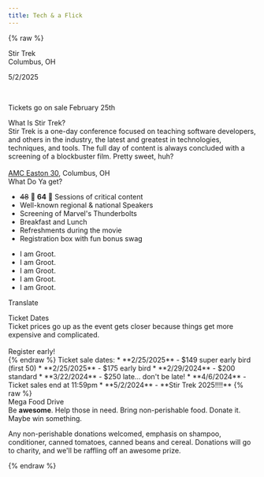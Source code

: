 ```yaml
---
title: Tech & a Flick
---
```



{% raw %}
<div class="row" id="stirTrekHeroContainer">
     <!-- <div id="dateAndCostContainer" class="comic-panel-body comic-panel-subdued">
        <p class="date">Stir Trek - Columbus, OH</p>
        <p class="date">5/2/2025</p>
        <br>
        <p>Call for speakers opens in January!</p>
    </div> -->
    <div id="dateAndCostContainer" class="comic-panel-body comic-panel-subdued">
        <p class="date">Stir Trek<br/>Columbus, OH</p>
        <p class="date">5/2/2025</p>
        <br>
        <p>Tickets go on sale February 25th</p>
    </div>
    <!-- <div id="dateAndCostContainer" class="comic-panel-body comic-panel-subdued">
        <p class="date">Stir Trek - Columbus, OH</p>
        <p class="date">5/3/2024</p>
        <br>
        <a class="registerNow" href="https://events.humanitix.com/stir-trek-2024-additional-movie-pass">
            <p>Buy Your +1 Movie Ticket Now</p>
        </a>
    </div> -->
    <!-- <a href="https://sessionize.com/stir-trek-2025/" target="_blank" rel="noopener noreferrer">
        <div id="dateAndCostContainer" class="comic-panel-body comic-panel-subdued">
            <p class="date">CFS is Open!</p>
            <p class="registerNow">Click here to submit your talks</p>
        </div>
    </a> -->
     <!-- <div id="dateAndCostContainer" class="comic-panel-body comic-panel-subdued">
        <p class="date">Stir Trek - Columbus, OH</p>
        <p class="date">5/3/2024</p>
        <br>
        <p><a href="https://events.humanitix.com/stir-trek-2023-additional-movie-pass">Plus One tickets for the movie tonight</a></p>
        <a class="registerNow" href="https://events.humanitix.com/stir-trek-2023">
            <p>Tickets on sale! <br> Only $170</p>
        </a>
    </div> -->
    <!-- <div id="dateAndCostContainer" class="comic-panel-body comic-panel-subdued">
        <a href="https://stirtrek2022.eventbrite.com/" class="date" target="_blank" rel="noopener noreferrer">
            Stir Trek 2022 is Over!
        </a>
        <br><br>
        <a href="/recordings" class="registerNow" target="_blank" rel="noopener noreferrer">Watch the recorded sessions</a>
    </div> -->
</div>

<div class="row">
    <div class="col-md-6">
        <div class="comic-panel-header offset comic-panel-gold">
            What Is Stir Trek?
        </div>
        <div class="comic-panel-body with-header">
            Stir Trek is a one-day conference focused on teaching software developers, and others in the industry, the latest and greatest in technologies, techniques, and tools. The full day of content is always concluded with a screening of a blockbuster film. Pretty sweet, huh?
            <br>
            <br>
            <a href="https://goo.gl/maps/wVdUQNDfXd9Zxd2P8">AMC Easton 30</a>, Columbus, OH
        </div>
    </div>
    <div class="col-md-6">
        <div class="comic-panel-header offset" id="whatigetheader">What Do Ya get?</div>
        <div class="comic-panel-body with-header" id="whatiget">
            <ul>
                <li><s>48</s> 🥳 <strong>64</strong> 🎈 Sessions of critical content</li>
                <li>Well-known regional &amp; national Speakers</li>
                <li>Screening of Marvel's Thunderbolts</li>
                <li>Breakfast and Lunch</li>
                <li>Refreshments during the movie</li>
                <li>Registration box with fun bonus swag</li>
            </ul>
            <div class="comic-panel-inset"></div>
        </div>
        <div class="comic-panel-body with-header hidden" id="whatigetGroot">
            <ul>
                <li>I am Groot.</li>
                <li>I am Groot.</li>
                <li>I am Groot.</li>
                <li>I am Groot.</li>
                <li>I am Groot.</li>
            </ul>
            <div class="comic-panel-inset"></div>
        </div>
        <div class="comic-panel-footer offset">
            <a id="translate">Translate</a>
        </div>
        <script>
            document.getElementById('translate').addEventListener('click', () => {
                document.getElementById('whatiget').classList.toggle('hidden');
                document.getElementById('whatigetGroot').classList.toggle('hidden');
            });
        </script>
    </div>
</div>

<a name="ticketsales"></a>
<div class="row">
    <div class="col-md-6">
        <div class="comic-panel-header offset">
            <!--Important Dates-->
            Ticket Dates
        </div>
        <div class="comic-panel-body with-header">
            Ticket prices go up as the event gets closer because things get more expensive and complicated.<br /><br />Register early!
            <div>
{% endraw %}
Ticket sale dates:
* **2/25/2025** - $149 super early bird (first 50)
* **2/25/2025** - $175 early bird
* **2/29/2024** - $200 standard
* **3/22/2024** - $250 late... don't be late!
* **4/6/2024** - Ticket sales end at 11:59pm
* **5/2/2024** - **Stir Trek 2025!!!!**
{% raw %}
            </div>
            <!--
            <div style="text-align: center;">
                <a class="registerNow" href="https://events.humanitix.com/stir-trek-2024">Click here to buy your ticket!</a>
            </div> -->
        </div>
    </div>  
<div class="col-md-6">
        <div class="comic-panel-header offset">Mega Food Drive</div>
        <div class="comic-panel-body with-header">
            Be <strong>awesome</strong>. Help those in need. Bring non-perishable food. Donate it. Maybe win something.
            <p class="small">
                Any non-perishable donations welcomed, emphasis on shampoo, conditioner, canned tomatoes, canned beans and cereal. Donations will go to charity, and we'll be raffling off an awesome prize.
            </p>
        </div>
    </div>
</div>
{% endraw %}

[//]: # (Looking for the sponsors footer? It's in /themes/layout/index.ejs)
